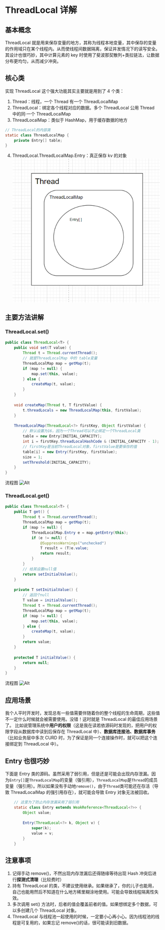 # ThreadLocal 详解

## 基本概念

ThreadLocal 就是用来保存变量的地方，其称为线程本地变量，其中保存的变量的作用域只在某个线程内。从而使线程间数据隔离，保证并发情况下的读写安全。其设计也很巧妙，其中计算元素的 key 时使用了斐波那契散列+类拉链法，让数据分布更均匀，从而减少冲突。

## 核心类

实现 ThreadLocal 这个强大功能其实主要就是用到了 4 个类：

1. Thread：线程，一个 Thread 有一个 ThreadLocalMap
2. ThreadLocal：绑定各个线程对应的数据。多个 ThreadLocal 公用 Thread 中的同·一个 ThreadLocalMap
3. ThreadLocalMap：类似于 HashMap，用于缓存数据的地方

```java
// ThreadLocal的内部类
static class ThreadLocalMap {
    private Entry[] table;
}
```

4. ThreadLocal.ThreadLocalMap.Entry：真正保存 kv 的对象
   ![Alt](./image/Thread和ThreadLocal的关系.png)

## 主要方法讲解

### ThreadLocal.set()

```java
public class ThreadLocal<T> {
    public void set(T value) {
        Thread t = Thread.currentThread();
        // 就是ThreadLocalMap 中的 table变量
        ThreadLocalMap map = getMap(t);
        if (map != null) {
            map.set(this, value);
        } else {
            createMap(t, value);
        }
    }

    void createMap(Thread t, T firstValue) {
        t.threadLocals = new ThreadLocalMap(this, firstValue);
    }

    ThreadLocalMap(ThreadLocal<?> firstKey, Object firstValue) {
        // 默认设置为16，因为一个Thread可以不止绑定一个ThreadLocal类
        table = new Entry[INITIAL_CAPACITY];
        int i = firstKey.threadLocalHashCode & (INITIAL_CAPACITY - 1);
        // firstKey是当前ThreadLocal对象，firstValue是要保存的值
        table[i] = new Entry(firstKey, firstValue);
        size = 1;
        setThreshold(INITIAL_CAPACITY);
    }
}
```

流程图
![Alt](./image/ThreadLocal的set.png)

### ThreadLocal.get()

```java
public class ThreadLocal<T> {
    public T get() {
        Thread t = Thread.currentThread();
        ThreadLocalMap map = getMap(t);
        if (map != null) {
            ThreadLocalMap.Entry e = map.getEntry(this);
            if (e != null) {
                @SuppressWarnings("unchecked")
                T result = (T)e.value;
                return result;
            }
        }
        // 给其设置null值
        return setInitialValue();
    }

    private T setInitialValue() {
        // 返回个null
        T value = initialValue();
        Thread t = Thread.currentThread();
        ThreadLocalMap map = getMap(t);
        if (map != null) {
            map.set(this, value);
        } else {
            createMap(t, value);
        }
        return value;
    }

    protected T initialValue() {
        return null;
    }
}
```

流程图
![Alt](./image/ThreadLocal的get.png)

## 应用场景

我个人平时开发时，发现总有一些值需要伴随着你的整个线程的生命周期，这些值不一定什么时候就会被需要使用。没错！这时就是 ThreadLocal 的最佳应用场景了。
比如说管理系统中**用户的权限**（这是我在读若依源码时发现的，把用户的权限字段从数据库中读到后保存在 ThreadLocal 中）、**数据库连接池、数据库事务**（比如业务层中多次 CURD 时，为了保证是同一个连接操作时，就可以把这个连接绑定到 ThreadLocal 中）。

## Entry 也很巧妙

下面是 Entry 类的源码。虽然采用了弱引用，但是还是可能会出现内存泄漏。因为`Entry[]`是`ThreadLocalMap`的变量（强引用），`ThreadLocalMap`是`Thread`的成员变量（强引用）。所以如果没有手动地`remove()`，由于`Thread`类可能还在存活（导致 ThreadLocalMap 的强引用存在），就可能会导致 Entry 对象无法被回收。

```java
    // 这里为了防止内存泄漏采用了弱引用
    static class Entry extends WeakReference<ThreadLocal<?>> {
        Object value;

        Entry(ThreadLocal<?> k, Object v) {
            super(k);
            value = v;
        }
    }
```

## 注意事项

1. 记得手动 remove()，不然出现内存泄漏后还得随缘等待出现 Hash 冲突后进行**探测式清理**（比较费时）
2. 持有 ThreadLocal 的类，不建议使用继承。如果继承了，你的儿子也能用，自己也能用然后不知道在什么地方稀里糊涂地使用。可能会导致线程隔离性失效。
3. 多次调用 set() 方法时，后者的值会覆盖前者的值。如果想绑定多个数据，可以多创建几个 ThreadLocal 对象。
4. ThreadLocal 与线程池一起使用的时候，一定要小心再小心。因为线程池的线程是可复用的，如果忘记 remove()的话，很可能读到旧数据。
